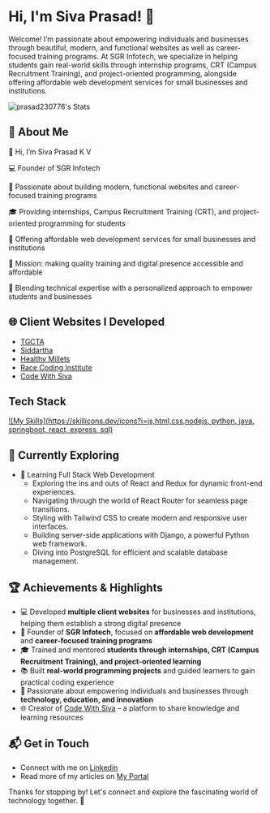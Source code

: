# Hi, I'm Siva Prasad! 👋

Welcome!
I’m passionate about empowering individuals and businesses through beautiful, modern, and functional websites as well as career-focused training programs. At SGR Infotech, we specialize in helping students gain real-world skills through internship programs, CRT (Campus Recruitment Training), and project-oriented programming, alongside offering affordable web development services for small businesses and institutions.

![prasad230776's Stats](https://github-readme-stats.vercel.app/api?username=prasad230776&theme=vue-dark&show_icons=true&hide_border=true&count_private=true)

## 🚀 About Me

👋 Hi, I’m Siva Prasad K V

💻 Founder of SGR Infotech

🚀 Passionate about building modern, functional websites and career-focused training programs

🎓 Providing internships, Campus Recruitment Training (CRT), and project-oriented programming for students

🏢 Offering affordable web development services for small businesses and institutions

🎯 Mission: making quality training and digital presence accessible and affordable

🤝 Blending technical expertise with a personalized approach to empower students and businesses

## 🌐 Client Websites I Developed  

- [TGCTA](https://tgcta.in)  
- [Siddartha](https://seatexams.in/)  
- [Healthy Millets](https://healthymillets.in/)  
- [Race Coding Institute](https://racecodinginstitute.com/)  
- [Code With Siva](https://codewithsiva.dev/)  

## Tech Stack
[![My Skills](https://skillicons.dev/icons?i=js,html,css,nodejs, python, java, springboot, react, express, sql)](https://skillicons.dev)

## 🌱 Currently Exploring

- 🚀 Learning Full Stack Web Development
  - Exploring the ins and outs of React and Redux for dynamic front-end experiences.
  - Navigating through the world of React Router for seamless page transitions.
  - Styling with Tailwind CSS to create modern and responsive user interfaces.
  - Building server-side applications with Django, a powerful Python web framework.
  - Diving into PostgreSQL for efficient and scalable database management.

## 🏆 Achievements & Highlights  

- 💻 Developed **multiple client websites** for businesses and institutions, helping them establish a strong digital presence  
- 🚀 Founder of **SGR Infotech**, focused on **affordable web development** and **career-focused training programs**  
- 🎓 Trained and mentored **students through internships, CRT (Campus Recruitment Training), and project-oriented learning**  
- 📚 Built **real-world programming projects** and guided learners to gain practical coding experience  
- 🌱 Passionate about empowering individuals and businesses through **technology, education, and innovation**  
- 🌐 Creator of [Code With Siva](https://codewithsiva.dev/) – a platform to share knowledge and learning resources  



## 📬 Get in Touch

- Connect with me on [Linkedin](https://www.linkedin.com/in/siva-prasad-karnati/)
- Read more of my articles on [My Portal](https://sgrinfo.tech)

Thanks for stopping by! Let's connect and explore the fascinating world of technology together. 🚀
